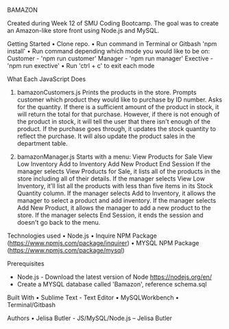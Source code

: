 BAMAZON

Created during Week 12 of SMU Coding Bootcamp. The goal was to create an Amazon-like store front using Node.js and MySQL.

Getting Started
•	Clone repo.
•	Run command in Terminal or Gitbash 'npm install'
•	Run command depending which mode you would like to be on:
	Customer - 'npm run customer'
	Manager - 'npm run manager'
	Exective - 'npm run exective'
•	Run 'ctrl + c' to exit each mode

What Each JavaScript Does
1.	bamazonCustomers.js
	Prints the products in the store.
	Prompts customer which product they would like to purchase by ID number.
	Asks for the quantity.
	If there is a sufficient amount of the product in stock, it will return the total for that purchase.
	However, if there is not enough of the product in stock, it will tell the user that there isn't enough of the product.
	If the purchase goes through, it updates the stock quantity to reflect the purchase.
	It will also update the product sales in the department table.
 
2.	bamazonManager.js
	Starts with a menu:
	View Products for Sale
	View Low Inventory
	Add to Inventory
	Add New Product
	End Session
	If the manager selects View Products for Sale, it lists all of the products in the store including all of their details.
	If the manager selects View Low Inventory, it'll list all the products with less than five items in its Stock Quantity column.
	If the manager selects Add to Inventory, it allows the manager to select a product and add inventory.
	If the manager selects Add New Product, it allows the manager to add a new product to the store.
	If the manager selects End Session, it ends the session and doesn't go back to the menu.

Technologies used
•	Node.js
•	Inquire NPM Package (https://www.npmjs.com/package/inquirer)
•	MYSQL NPM Package (https://www.npmjs.com/package/mysql)

Prerequisites
- Node.js - Download the latest version of Node https://nodejs.org/en/
- Create a MYSQL database called 'Bamazon', reference schema.sql

Built With
•	Sublime Text - Text Editor
•	MySQLWorkbench
•	Terminal/Gitbash

Authors
•	Jelisa Butler - JS/MySQL/Node.js – Jelisa Butler 

